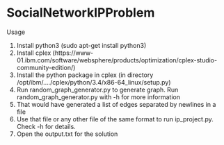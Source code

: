# SocialNetworkIPProblem
Usage
<ol>
<li> Install python3 (sudo apt-get install python3)
<li> Install cplex (https://www-01.ibm.com/software/websphere/products/optimization/cplex-studio-community-edition/)
<li> Install the python package in cplex (in directory /opt/ibm/..../cplex/python/3.4/x86-64_linux/setup.py)
<li> Run random_graph_generator.py to generate graph. Run random_graph_generator.py with -h for more information
<li> That would have generated a list of edges separated by newlines in a file 
<li> Use that file or any other file of the same format to run ip_project.py. Check -h for details.
<li> Open the output.txt for the solution
</ol>
